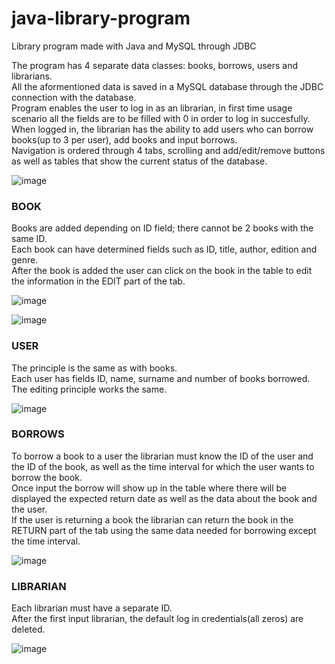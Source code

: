 # java-library-program
Library program made with Java and MySQL through JDBC

The program has 4 separate data classes: books, borrows, users and librarians. <br>
All the aformentioned data is saved in a MySQL database through the JDBC connection with the database. <br>
Program enables the user to log in as an librarian, in first time usage scenario all the fields are to be filled with 0 in order to log in succesfully. <br>
When logged in, the librarian has the ability to add users who can borrow books(up to 3 per user), add books and input borrows. <br>
Navigation is ordered through 4 tabs, scrolling and add/edit/remove buttons as well as tables that show the current status of the database. <br>


![image](https://user-images.githubusercontent.com/91484772/135620757-69062fd2-fa18-4985-ade4-5d10ec901646.png)


### BOOK 
Books are added depending on ID field; there cannot be 2 books with the same ID. <br>
Each book can have determined fields such as ID, title, author, edition and genre. <br>
After the book is added the user can click on the book in the table to edit the information in the EDIT part of the tab. <br>


![image](https://user-images.githubusercontent.com/91484772/135621010-aa7f8fc8-5b0f-42a8-882d-8143f6f1a029.png)

![image](https://user-images.githubusercontent.com/91484772/135621137-f526522c-43e9-41c0-b2b3-a5455b9cbc63.png)


### USER
The principle is the same as with books. <br>
Each user has fields ID, name, surname and number of books borrowed. <br>
The editing principle works the same. <br>


![image](https://user-images.githubusercontent.com/91484772/135620911-07124496-eec6-4a0a-91fb-46895653913a.png)


### BORROWS
To borrow a book to a user the librarian must know the ID of the user and the ID of the book, as well as the time interval for which the user wants to borrow the book. <br>
Once input the borrow will show up in the table where there will be displayed the expected return date as well as the data about the book and the user. <br>
If the user is returning a book the librarian can return the book in the RETURN part of the tab using the same data needed for borrowing except the time interval. <br>


![image](https://user-images.githubusercontent.com/91484772/135620838-39e1e3ce-468a-495a-8dc5-e679f5b69ee7.png)


### LIBRARIAN
Each librarian must have a separate ID. <br>
After the first input librarian, the default log in credentials(all zeros) are deleted. <br>


![image](https://user-images.githubusercontent.com/91484772/135621189-c914ee64-6fcf-48ae-80a5-72d22e4218fa.png)


